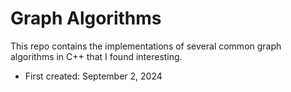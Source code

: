 # Graph Algorithms

This repo contains the implementations of several common graph algorithms in C++ that I found interesting.

- First created: September 2, 2024